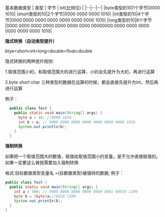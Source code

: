基本数据类型
| 类型 | 字节 | bit(比特位) |
|--|--|--|
|byte类型的10|1个字节|0000 1010|
|short类型的10|2个字节|0000 0000 0000 1010|
|int类型的10|4个字节|0000 0000 0000 0000 0000 0000 0000 1010|
|long类型的10|8个字节 |0000 0000 0000 0000 0000 0000 0000 00000000 0000 0000 0000 0000 0000 0000 1010|

**隐式转换（自动类型提升）**

btye<short<int<long<double<float<double
                                        
隐式转换的两种提升规则:
                                        
1.取值范围小的，和取值范围大的进行运算，小的会先提升为大的，再进行运算
                                        
2.byte short char 三种类型的数据在运算的时候，都会直接先提升为int，然后再进行运算
                                        
例子：
                                        
```java
  public class Test {
    public static void main(String[] args) {
      byte a = 10; //0000 1010
      int b = a; // 0000 0000 0000 0000 0000 0000 0000 1010  
      System.out.println(b);
    }
  }
```
                                        
**强制转换**
                                        
如果把一个取值范围大的数值，赋值给取值范围小的变量。是不允许直接赋值的。如果一定要这么做就需要加入强制转换
                                        
格式:目标数据类型变量名 =(目数据类型)被强转的数据;
例子：
```java
public class Test (
  public static void main(String[] args) {
    int a = 300; // 0000 0000 0000 0000 0000 0001 00010 1100
    byte b = (byte)a;//0010 1100
    System.out.printIn(b);
  }
}
```
                                        
